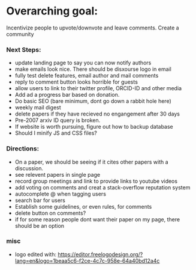 # Overarching goal:
Incentivize people to upvote/downvote and leave comments. Create a community

### Next Steps:
* update landing page to say you can now notify authors
* make emails look nice. There should be disxourse logo in email
* fully test delete features, email author and mail comments
* reply to comment button looks horrible for guests
* allow users to link to their twitter profile, ORCID-ID and other media
* Add ad a progress bar based on donation.
* Do basic SEO (bare minimum, dont go down a rabbit hole here)
* weekly mail digest
* delete papers if they have recieved no engangement after 30 days
* Pre-2007 arxiv ID query is broken.
* If website is worth pursuing, figure out how to backup database 
* Should I minify JS and CSS files?

### Directions:
* On a paper, we should be seeing if it cites other papers with a discussion. 
* see relevent papers in single page
* record group meetings and link to provide links to youtube videos
* add voting on comments and creat a stack-overflow reputation system
* autocomplete @ when tagging users
* search bar for users
* Establish some guidelines, or even rules, for comments
* delete button on comments?
* if for some reason people dont want their paper on my page, there should be an option


### misc
* logo edited with: https://editor.freelogodesign.org/?lang=en&logo=1beaa5c6-f2ce-4c7c-958e-64a40bd12a4c